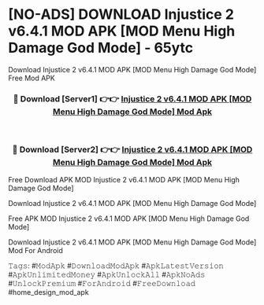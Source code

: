 # [NO-ADS] DOWNLOAD Injustice 2 v6.4.1 MOD APK [MOD Menu High Damage God Mode] - 65ytc
Download Injustice 2 v6.4.1 MOD APK [MOD Menu High Damage God Mode] Free Mod APK

<div align="center">
<h3>🔴 Download [Server1] 👉👉 <a href="https://apk-comot.site?title=Injustice_2_v6.4.1_MOD_APK_[MOD_Menu_High_Damage_God_Mode]">Injustice 2 v6.4.1 MOD APK [MOD Menu High Damage God Mode] Mod Apk</a></h3><br>

<h3>🔴 Download [Server2] 👉👉 <a href="https://apk-comot.site?title=Injustice_2_v6.4.1_MOD_APK_[MOD_Menu_High_Damage_God_Mode]">Injustice 2 v6.4.1 MOD APK [MOD Menu High Damage God Mode] Mod Apk</a></h3>
</div>


Free Download APK MOD Injustice 2 v6.4.1 MOD APK [MOD Menu High Damage God Mode]

Download Injustice 2 v6.4.1 MOD APK [MOD Menu High Damage God Mode] 

Free APK MOD Injustice 2 v6.4.1 MOD APK [MOD Menu High Damage God Mode] 

Download Injustice 2 v6.4.1 MOD APK [MOD Menu High Damage God Mode] Mod For Android

𝚃𝚊𝚐𝚜: #𝙼𝚘𝚍𝙰𝚙𝚔 #𝙳𝚘𝚠𝚗𝚕𝚘𝚊𝚍𝙼𝚘𝚍𝙰𝚙𝚔 #𝙰𝚙𝚔𝙻𝚊𝚝𝚎𝚜𝚝𝚅𝚎𝚛𝚜𝚒𝚘𝚗 #𝙰𝚙𝚔𝚄𝚗𝚕𝚒𝚖𝚒𝚝𝚎𝚍𝙼𝚘𝚗𝚎𝚢 #𝙰𝚙𝚔𝚄𝚗𝚕𝚘𝚌𝚔𝙰𝚕𝚕 #𝙰𝚙𝚔𝙽𝚘𝙰𝚍𝚜 #𝚄𝚗𝚕𝚘𝚌𝚔𝙿𝚛𝚎𝚖𝚒𝚞𝚖 #𝙵𝚘𝚛𝙰𝚗𝚍𝚛𝚘𝚒𝚍 #𝙵𝚛𝚎𝚎𝙳𝚘𝚠𝚗𝚕𝚘𝚊𝚍 #home_design_mod_apk